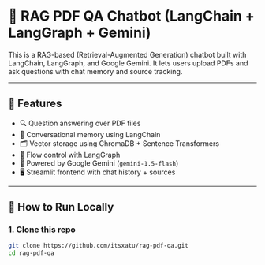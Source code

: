 # 📄 RAG PDF QA Chatbot (LangChain + LangGraph + Gemini)

This is a RAG-based (Retrieval-Augmented Generation) chatbot built with LangChain, LangGraph, and Google Gemini. It lets users upload PDFs and ask questions with chat memory and source tracking.

---

## 🔧 Features

- 🔍 Question answering over PDF files
- 🧠 Conversational memory using LangChain
- 🗂️ Vector storage using ChromaDB + Sentence Transformers
- 🧬 Flow control with LangGraph
- 🤖 Powered by Google Gemini (`gemini-1.5-flash`)
- 🖥️ Streamlit frontend with chat history + sources

---

## 🚀 How to Run Locally

### 1. Clone this repo

```bash
git clone https://github.com/itsxatu/rag-pdf-qa.git
cd rag-pdf-qa
